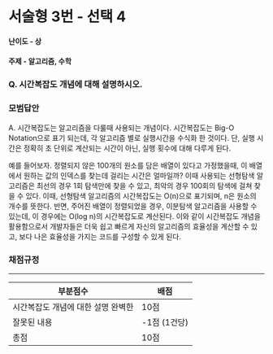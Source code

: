 # 서술형 3번 - 선택 4

#### 난이도 - 상

#### 주제 - 알고리즘, 수학

### Q. 시간복잡도 개념에 대해 설명하시오.

### 모범답안

A. 시간복잡도는 알고리즘을 다룰때 사용되는 개념이다. 시간복잡도는 Big-O Notation으로 표기 되는데, 각 알고리즘 별로 실행시간을 수식화 한 것이다.  단, 실행 시간은 정확히 초 단위로 계산되는 시간이 아닌, 실행 횟수에 대해 다루게 된다.

예를 들어보자. 정렬되지 않은 100개의 원소를 담은 배열이 있다고 가정했을때, 이 배열에서 원하는 값의 인덱스를 찾는데 걸리는 시간은 얼마일까? 이때 사용되는 선형탐색 알고리즘은 최선의 경우 1회 탐색만에 찾을 수 있고, 최악의 경우 100회의 탐색에 걸쳐 찾을 수 있다. 이때, 선형탐색 알고리즘의 시간복잡도는 O(n)으로 표기되며, n은 원소의 개수를 뜻한다. 반면, 주어진 배열이 정렬되었을 경우, 이분탐색 알고리즘을 사용할 수 있는데, 이 경우에는 O(log n)의 시간복잡도로 계산된다. 이와 같이 시간복잡도 개념을 활용함으로서 개발자들은 더욱 쉽고 빠르게 자신의 알고리즘의 효율성을 계산할 수 있고, 보다 나은 효율성을 가지는 코드를 구성할 수 있게 된다.

### 채점규정

---

| 부분점수                           | 배점         |
| ---------------------------------- | ------------ |
| 시간복잡도 개념에 대한 설명 완벽한 | 10점         |
| 잘못된 내용                        | -1점 (1건당) |
| 총점                               | 10점         |
